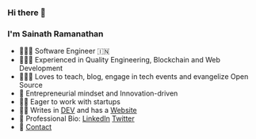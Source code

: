### Hi there 👋



### I'm Sainath Ramanathan
- 👨🏻‍💻  Software Engineer 🇮🇳
- 🤹🏻‍♂️  Experienced in Quality Engineering, Blockchain and Web Development
- 👨🏻‍🏫  Loves to teach, blog, engage in tech events and evangelize Open Source
- 🧐  Entrepreneurial mindset and Innovation-driven
- 🧗🏻  Eager to work with startups
- ✍🏻  Writes in [DEV](https://dev.to/sainathr) and has a [Website](https://www.sainathramanathan.xyz/)
- 📲  Professional Bio: [LinkedIn](https://www.linkedin.com/in/sainath-ramanathan/) [Twitter](https://twitter.com/rksainath)
- 📧  [Contact](https://www.sainathramanathan.xyz/contact/)
